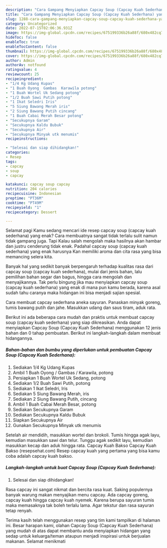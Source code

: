```yaml
---
description: "Cara Gampang Menyiapkan Capcay Soup (Capcay Kuah Sederhana) yang Bisa Manjain Lidah"
title: "Cara Gampang Menyiapkan Capcay Soup (Capcay Kuah Sederhana) yang Bisa Manjain Lidah"
slug: 1288-cara-gampang-menyiapkan-capcay-soup-capcay-kuah-sederhana-yang-bisa-manjain-lidah
category: Uncategorized
date: 2022-07-15T02:06:36.931Z
image: https://img-global.cpcdn.com/recipes/675199336b26a88f/680x482cq70/capcay-soup-capcay-kuah-sederhana-foto-resep-utama.jpg
hideToc: false
enableToc: true
enableTocContent: false
thumbnail: https://img-global.cpcdn.com/recipes/675199336b26a88f/680x482cq70/capcay-soup-capcay-kuah-sederhana-foto-resep-utama.jpg
cover: https://img-global.cpcdn.com/recipes/675199336b26a88f/680x482cq70/capcay-soup-capcay-kuah-sederhana-foto-resep-utama.jpg
author: Admin
authorAv: notfound
ratingvalue: 4
reviewcount: 25
recipeingredient:
- "1/4 Kg Udang Kupas"
- "1 Buah Oyong  Gambas  Karawila potong"
- "1 Buah Wortel Uk Sedang potong"
- "1/2 Buah Sawi Putih potong"
- "1 Ikat Seledri Iris"
- "5 Siung Bawang Merah iris"
- "2 Siung Bawang Putih cincang"
- "1 Buah Cabai Merah Besar potong"
- "Secukupnya Garam"
- "Secukupnya Kaldu Bubuk"
- "Secukupnya Air"
- "Secukupnya Minyak utk menumis"
recipeinstructions:

- "Selesai dan siap dihidangkan!"
categories:
- Resep
tags:
- capcay
- soup
- capcay

katakunci: capcay soup capcay 
nutrition: 204 calories
recipecuisine: Indonesian
preptime: "PT36M"
cooktime: "PT49M"
recipeyield: "1"
recipecategory: Dessert

---
```



Selamat pagi Kamu sedang mencari ide resep capcay soup (capcay kuah sederhana) yang enak? Cara membuatnya sangat tidak terlalu sulit namun tidak gampang juga. Tapi Kalau salah mengolah maka hasilnya akan hambar dan justru cenderung tidak enak. Padahal capcay soup (capcay kuah sederhana) yang enak harusnya Kan memiliki aroma dan cita rasa yang bisa memancing selera kita.


Banyak hal yang sedikit banyak berpengaruh terhadap kualitas rasa dari capcay soup (capcay kuah sederhana), mulai dari jenis bahan, lalu pemilihan bahan segar dan bagus, hingga cara mengolah dan menyajikannya. Tak perlu bingung jika mau menyiapkan capcay soup (capcay kuah sederhana) yang enak di mana pun kamu berada, karena asal sudah tahu caranya maka hidangan ini bisa menjadi sajian spesial.

Cara membuat capcay sederhana aneka sayuran. Panaskan minyak goreng, tumis bawang putih dan jahe. Masukkan udang dan saus tiram, aduk rata.


Berikut ini ada beberapa cara mudah dan praktis untuk membuat capcay soup (capcay kuah sederhana) yang siap dikreasikan. Anda dapat menyiapkan Capcay Soup (Capcay Kuah Sederhana) menggunakan 12 jenis bahan dan 0 tahap pembuatan. Berikut ini langkah-langkah dalam membuat hidangannya.

<!--inarticleads1-->

##### Bahan-bahan dan bumbu yang diperlukan untuk pembuatan Capcay Soup (Capcay Kuah Sederhana):

1. Sediakan 1/4 Kg Udang Kupas
1. Ambil 1 Buah Oyong / Gambas / Karawila, potong
1. Persiapkan 1 Buah Wortel Uk Sedang, potong
1. Sediakan 1/2 Buah Sawi Putih, potong
1. Sediakan 1 Ikat Seledri, Iris
1. Sediakan 5 Siung Bawang Merah, iris
1. Sediakan 2 Siung Bawang Putih, cincang
1. Ambil 1 Buah Cabai Merah Besar, potong
1. Sediakan Secukupnya Garam
1. Sediakan Secukupnya Kaldu Bubuk
1. Siapkan Secukupnya Air
1. Gunakan Secukupnya Minyak utk menumis


Setelah air mendidih, masukkan wortel dan brokoli. Tumis hingga agak layu, kemudian masukkan sawi dan telur. Tunggu agak sedikit layu, kemudian masukkan kecap dan aduk hingga rata. Capcay Kuah Bakso Capcay Kuah Bakso (resepsehat.com) Resep capcay kuah yang pertama yang bisa kamu coba adalah capcay kuah bakso. 

<!--inarticleads2-->

##### Langkah-langkah untuk buat Capcay Soup (Capcay Kuah Sederhana):


1. Selesai dan siap dihidangkan!

Rasa capcay ini sangat nikmat dan bercita rasa kuat. Saking populernya banyak warung makan menyajikan menu capcay. Ada capcay goreng, capcay kuah hingga capcay kuah nyemek. Karena berupa sayuran tumis maka memasaknya tak boleh terlalu lama. Agar tekstur dan rasa sayuran tetap renyah. 

Terima kasih telah menggunakan resep yang tim kami tampilkan di halaman ini. Besar harapan kami, olahan Capcay Soup (Capcay Kuah Sederhana) yang mudah di atas dapat membantu anda menyiapkan hidangan yang sedap untuk keluarga/teman ataupun menjadi inspirasi untuk berjualan makanan. Selamat menikmati
